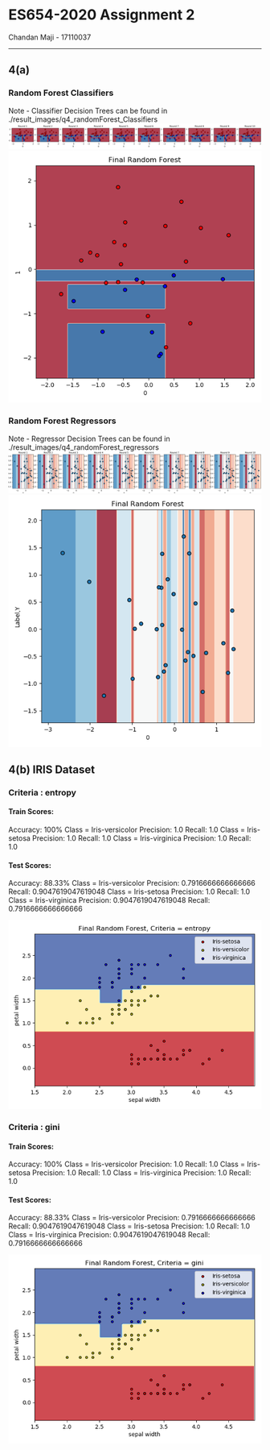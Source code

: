 # ES654-2020 Assignment 2

Chandan Maji - 17110037

------

## 4(a)

### Random Forest Classifiers
Note - Classifier Decision Trees can be found in ./result_images/q4_randomForest_Classifiers <br>
![Decision Surface of the classifiers](./result_images/q4_randomForest_2.png)
![Final Decision Surface of the classifiers](./result_images/q4_randomForest_3.png)

### Random Forest Regressors
Note - Regressor Decision Trees can be found in ./result_images/q4_randomForest_regressors <br>
![Decision Surface of the regressors](./result_images/q4_randomForest_4.png)
![Final Decision Surface of the regressors](./result_images/q4_randomForest_5.png)


## 4(b) IRIS Dataset
### Criteria : entropy
#### Train Scores:
Accuracy:  100%
Class = Iris-versicolor     Precision:  1.0     Recall:  1.0
Class = Iris-setosa      Precision:  1.0     Recall:  1.0
Class = Iris-virginica     Precision:  1.0     Recall:  1.0
#### Test Scores:
Accuracy:  88.33%
Class = Iris-versicolor     Precision:  0.7916666666666666     Recall:  0.9047619047619048
Class = Iris-setosa     Precision:  1.0      Recall:  1.0
Class = Iris-virginica      Precision:  0.9047619047619048      Recall:  0.7916666666666666

![Final Decision Surface](./result_images/q4_randomForest_iris_1.png)

### Criteria : gini
#### Train Scores:
Accuracy:  100%
Class = Iris-versicolor      Precision:  1.0     Recall:  1.0
Class = Iris-setosa     Precision:  1.0     Recall:  1.0
Class = Iris-virginica      Precision:  1.0     Recall:  1.0
#### Test Scores:
Accuracy:  88.33%
Class = Iris-versicolor     Precision:  0.7916666666666666      Recall:  0.9047619047619048
Class = Iris-setosa     Precision:  1.0     Recall:  1.0
Class = Iris-virginica     Precision:  0.9047619047619048     Recall:  0.7916666666666666

![Final Decision Surface](./result_images/q4_randomForest_iris_2.png)
